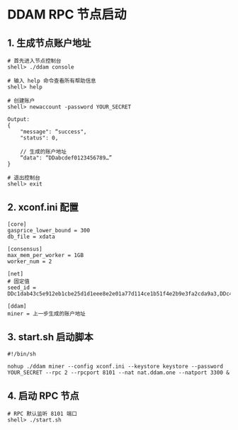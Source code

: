 # DDAM RPC 节点启动

## 1. 生成节点账户地址

```shell
# 首先进入节点控制台
shell> ./ddam console

# 输入 help 命令查看所有帮助信息
shell> help

# 创建账户
shell> newaccount -password YOUR_SECRET

Output:
{
    "message": “success",
    "status": 0,

    // 生成的账户地址
    “data": “DDabcdef0123456789…”
}

# 退出控制台
shell> exit
```

## 2. xconf.ini 配置

```
[core]
gasprice_lower_bound = 300
db_file = xdata

[consensus]
max_mem_per_worker = 1GB
worker_num = 2

[net]
# 固定值
seed_id = DDc1dab43c5e912eb1cbe25d1d1eee8e2e01a77d114ce1b51f4e2b9e3fa2cda9a3,DDc401f9fdac56999ed47d26870be158a52127481d838c39907fae1af108e41b25,DDd7531f6c1ea42414fa1f5c10f818738c67e3fe0b55def4c0dae888741003676c

[ddam]
miner = 上一步生成的账户地址
```

## 3. start.sh 启动脚本

```shell
#!/bin/sh

nohup ./ddam miner --config xconf.ini --keystore keystore --password YOUR_SECRET --rpc 2 --rpcport 8101 --nat nat.ddam.one --natport 3300 &
```

## 4. 启动 RPC 节点

```shell
# RPC 默认监听 8101 端口
shell> ./start.sh
```
